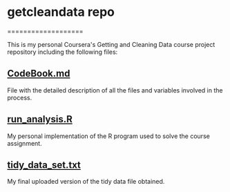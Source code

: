 # getcleandata repo
===================

This is my personal Coursera's Getting and Cleaning Data course project repository including the following files:

[CodeBook.md](<https://github.com/dinorodriguez/getcleandata/blob/master/CodeBook.md>)
-----------
File with the detailed description of all the files and variables involved in the process.

[run_analysis.R](<https://github.com/dinorodriguez/getcleandata/blob/master/run_analysis.R>)
--------------
My personal implementation of the R program used to solve the course assignment.

[tidy_data_set.txt](<https://github.com/dinorodriguez/getcleandata/blob/master/tidy_data_set.txt>)
-----------------
My final uploaded version of the tidy data file obtained.
